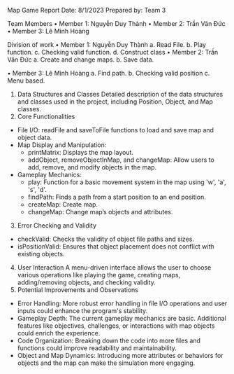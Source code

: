 Map Game Report
Date: 8/1/2023
Prepared by: Team 3

Team Members
•	Member 1:  Nguyễn Duy Thành	
•	Member 2: Trần Văn Đức
•	Member 3: Lê Minh Hoàng

Division of work
•	Member 1:  Nguyễn Duy Thành
a.	Read File.
b.	Play function.
c.	Checking valid function.
d.	Construct class
•	Member 2: Trần Văn Đức
a.	Create and change maps.
b.	Save data.

•	Member 3: Lê Minh Hoàng
a.	Find path.
b.	Checking valid position
c.	Menu based.
1. Data Structures and Classes
Detailed description of the data structures and classes used in the project, including Position, Object, and Map classes.
2. Core Functionalities
- File I/O: readFile and saveToFile functions to load and save map and object data.
- Map Display and Manipulation: 
  - printMatrix: Displays the map layout.
  - addObject, removeObjectInMap, and changeMap: Allow users to add, remove, and modify objects in the map.
- Gameplay Mechanics: 
  - play: Function for a basic movement system in the map using 'w', 'a', 's', 'd'.
  - findPath: Finds a path from a start position to an end position.
  - createMap: Create map.
  - changeMap: Change map’s objects and attributes.
3. Error Checking and Validity
- checkValid: Checks the validity of object file paths and sizes.
- isPositionValid: Ensures that object placement does not conflict with existing objects.
4. User Interaction
A menu-driven interface allows the user to choose various operations like playing the game, creating maps, adding/removing objects, and checking validity.
5. Potential Improvements and Observations
- Error Handling: More robust error handling in file I/O operations and user inputs could enhance the program's stability.
- Gameplay Depth: The current gameplay mechanics are basic. Additional features like objectives, challenges, or interactions with map objects could enrich the experience.
- Code Organization: Breaking down the code into more files and functions could improve readability and maintainability.
- Object and Map Dynamics: Introducing more attributes or behaviors for objects and the map can make the simulation more engaging.

 
